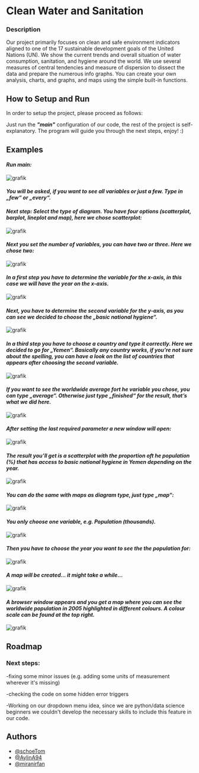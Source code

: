 # Clean Water and Sanitation

### **Description**

Our project primarily focuses on clean and safe environment indicators aligned to one of the 17 sustainable development goals of the United Nations (UN). We show the current 
trends and overall situation of water consumption, sanitation, and hygiene around the world. We use several measures of central tendencies and measure of dispersion to dissect 
the data and prepare the numerous info graphs. You can create your own analysis, charts, and graphs, and maps using the simple built-in functions.


## How to Setup and Run

In order to setup the project, please proceed as follows:

Just run the **_"main"_** configuration of our code, the rest of the project is self-explanatory. The program will guide you through the next steps, enjoy! :)


## Examples
#### _Run main:_


![grafik](https://user-images.githubusercontent.com/91622476/138592785-ddcb5c09-bb19-43a2-9ab0-d74ce99bfd78.png)
 
#### _You will be asked, if you want to see all variables or just a few. Type in „few“ or „every“._

#### _Next step: Select the type of diagram. You have four options (scatterplot, barplot, lineplot and map), here we chose scatterplot:_

![grafik](https://user-images.githubusercontent.com/91622476/138595382-dd943bcc-2d80-4249-b799-b766f3ccb19d.png)

#### _Next you set the number of variables, you can have two or three. Here we chose two:_
 
![grafik](https://user-images.githubusercontent.com/91622476/138595401-5b0820e8-a338-49eb-bde0-63f6d82db5f8.png)

#### _In a first step you have to determine the variable for the x-axis, in this case we will have the year on the x-axis._
 
![grafik](https://user-images.githubusercontent.com/91622476/138595409-4440da17-33c0-413c-baa3-8e78deda1511.png)

#### _Next, you have to determine the second variable for the y-axis, as you can see we decided to choose the „basic national hygiene“._

![grafik](https://user-images.githubusercontent.com/91622476/138595429-54df9abc-d382-4c60-adef-f98da33f9a0e.png)

 
#### _In a third step you have to choose a country and type it correctly. Here we decided to go for „Yemen“. Basically any country works, if you’re not sure about the spelling, you can have a look on the list of countries that appears after choosing the second variable._

![grafik](https://user-images.githubusercontent.com/91622476/138595477-fdffff2b-0e02-44a0-becb-f66c6aea42a9.png)
 

#### _If you want to see the worldwide average fort he variable you chose, you can type „average“. Otherwise just type „finished“ for the result, that’s what we did here._

![grafik](https://user-images.githubusercontent.com/91622476/138595491-27944196-d92d-460c-a8f8-01b8336c2a4e.png)
 
#### _After setting the last required parameter a new window will open:_

![grafik](https://user-images.githubusercontent.com/91622476/138595548-3ea0beaf-dafd-4d08-aa88-508e0ed21bec.png)
 

#### _The result you’ll get is a scatterplot with the proportion oft he population (%) that has access to basic national hygiene in Yemen depending on the year._
 
![grafik](https://user-images.githubusercontent.com/91622476/138595561-2e1d2d07-b6f2-4779-b0a8-23ee3a9c1ad5.png)
 

#### _You can do the same with maps as diagram type, just type „map“:_
 
![grafik](https://user-images.githubusercontent.com/91622476/138595570-c9012f15-bdbe-49ae-9094-598ef2c09c60.png)

#### _You only choose one variable, e.g. Population (thousands)._
 
![grafik](https://user-images.githubusercontent.com/91622476/138595591-7bbd62b2-f291-4228-8622-702d0b908102.png)

#### _Then you have to choose the year you want to see the the population for:_
 
![grafik](https://user-images.githubusercontent.com/91622476/138595599-ea1c2061-0cd7-4b12-940c-96e58132c8cd.png)

#### _A map will be created… it might take a while…_
 
![grafik](https://user-images.githubusercontent.com/91622476/138595618-b952ac12-74f8-4787-9e86-195ff69822cb.png)

#### _A browser window appears and you get a map where you can see the worldwide population in 2005 highlighted in different colours. A colour scale can be found at the top right._
 
![grafik](https://user-images.githubusercontent.com/91622476/138595625-5db62b4e-2cd1-4ca0-bb28-efac8d318e25.png)

  
## Roadmap

### **Next steps:**

-fixing some minor issues (e.g. adding some units of measurement wherever it's missing)

-checking the code on some hidden error triggers
 
-Working on our dropdown menu idea, since we are python/data science beginners we couldn't develop the necessary skills to include this feature in our code. 

  
## Authors

- [@schoeTom](https://github.com/schoeTom)
- [@AylinA94](https://github.com/AylinA94)
- [@miranirfan](https://github.com/miranirfan)   

